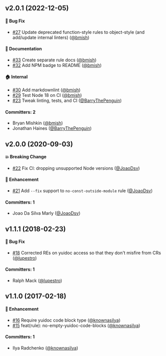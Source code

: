 ## v2.0.1 (2022-12-05)

#### :bug: Bug Fix
* [#27](https://github.com/emberjs/eslint-plugin-ember-internal/pull/27) Update deprecated function-style rules to object-style (and add/update internal linters) ([@bmish](https://github.com/bmish))

#### :memo: Documentation
* [#33](https://github.com/emberjs/eslint-plugin-ember-internal/pull/33) Create separate rule docs ([@bmish](https://github.com/bmish))
* [#32](https://github.com/emberjs/eslint-plugin-ember-internal/pull/32) Add NPM badge to README ([@bmish](https://github.com/bmish))

#### :house: Internal
* [#30](https://github.com/emberjs/eslint-plugin-ember-internal/pull/30) Add markdownlint ([@bmish](https://github.com/bmish))
* [#29](https://github.com/emberjs/eslint-plugin-ember-internal/pull/29) Test Node 18 on CI ([@bmish](https://github.com/bmish))
* [#23](https://github.com/emberjs/eslint-plugin-ember-internal/pull/23) Tweak linting, tests, and CI ([@BarryThePenguin](https://github.com/BarryThePenguin))

#### Committers: 2
- Bryan Mishkin ([@bmish](https://github.com/bmish))
- Jonathan Haines ([@BarryThePenguin](https://github.com/BarryThePenguin))

## v2.0.0 (2020-09-03)

#### :boom: Breaking Change
* [#22](https://github.com/emberjs/eslint-plugin-ember-internal/pull/22) Fix CI: dropping unsupported Node versions ([@JoaoDsv](https://github.com/JoaoDsv))

#### :rocket: Enhancement
* [#21](https://github.com/emberjs/eslint-plugin-ember-internal/pull/21) Add `--fix` support to `no-const-outside-module` rule ([@JoaoDsv](https://github.com/JoaoDsv))

#### Committers: 1
- Joao Da Silva Marly ([@JoaoDsv](https://github.com/JoaoDsv))


## v1.1.1 (2018-02-23)

#### :bug: Bug Fix
* [#18](https://github.com/emberjs/eslint-plugin-ember-internal/pull/18) Corrected REs on yuidoc access so that they don't misfire from CRs ([@lupestro](https://github.com/lupestro))

#### Committers: 1
- Ralph Mack ([@lupestro](https://github.com/lupestro))


## v1.1.0 (2017-02-18)

#### :rocket: Enhancement
* [#16](https://github.com/emberjs/eslint-plugin-ember-internal/pull/16) Require yuidoc code block type ([@knownasilya](https://github.com/knownasilya))
* [#15](https://github.com/emberjs/eslint-plugin-ember-internal/pull/15) feat(rule): no-empty-yuidoc-code-blocks ([@knownasilya](https://github.com/knownasilya))

#### Committers: 1
- Ilya Radchenko ([@knownasilya](https://github.com/knownasilya))
